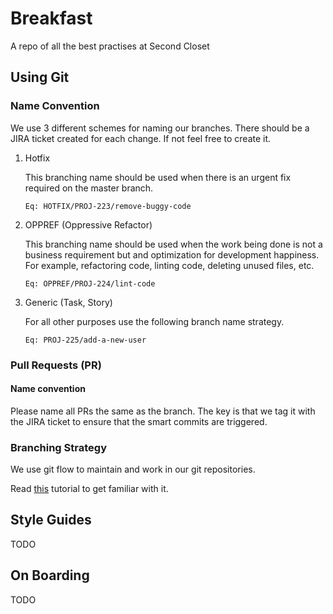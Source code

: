 # Breakfast
A repo of all the best practises at Second Closet


## Using Git

### Name Convention
We use 3 different schemes for naming our branches. There should be a JIRA ticket created for each change. If not feel free to create it.

1. Hotfix
    
    This branching name should be used when there is an urgent fix required
    on the master branch.
    ```
    Eq: HOTFIX/PROJ-223/remove-buggy-code
    ```
    
2. OPPREF (Oppressive Refactor)

    This branching name should be used when the work being done is not a business requirement but and optimization for development happiness.
    For example, refactoring code, linting code, deleting unused files, etc.
    
    ```
    Eq: OPPREF/PROJ-224/lint-code
    ```
3. Generic (Task, Story)
    
    For all other purposes use the following branch name strategy.

    ```
    Eq: PROJ-225/add-a-new-user
    ```

### Pull Requests (PR)

#### Name convention
Please name all PRs the same as the branch. The key is that we tag it with the JIRA ticket to ensure that the smart commits are triggered.

### Branching Strategy

We use git flow to maintain and work in our git repositories.

Read [this](https://www.atlassian.com/git/tutorials/comparing-workflows/gitflow-workflow) tutorial to get familiar with it.


## Style Guides
TODO

## On Boarding
TODO
